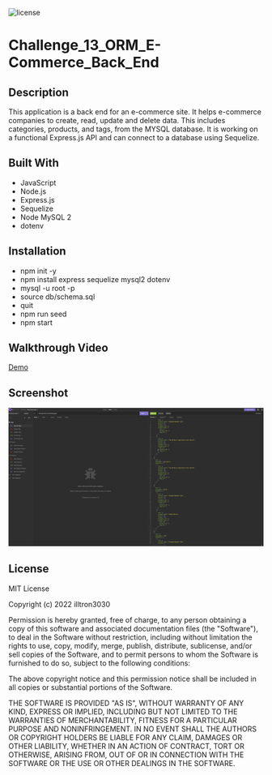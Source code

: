 ![license](https://img.shields.io/static/v1?label=license&message=MIT&color=brightgreen)
# Challenge_13_ORM_E-Commerce_Back_End
## Description
This application is a back end for an e-commerce site. It helps e-commerce companies to create, read, update and delete data. This includes categories, products, and tags, from the MYSQL database. It is working on a functional Express.js API and can connect to a database using Sequelize. 



## Built With
* JavaScript
* Node.js
* Express.js
* Sequelize
* Node MySQL 2
* dotenv

## Installation
* npm init -y
* npm install express sequelize mysql2 dotenv
* mysql -u root -p
* source db/schema.sql
* quit
* npm run seed 
* npm start

## Walkthrough Video
[Demo](https://drive.google.com/file/d/13bT-2wWswNn0tPQuyrkSrqQURv1UR-Cg/view?usp=sharing)


## Screenshot
![Screenshot](assets/images/ScreenShot.png)


## License
MIT License

Copyright (c) 2022 illtron3030

Permission is hereby granted, free of charge, to any person obtaining a copy 
of this software and associated documentation files (the "Software"), to deal
in the Software without restriction, including without limitation the rights
to use, copy, modify, merge, publish, distribute, sublicense, and/or sell
copies of the Software, and to permit persons to whom the Software is
furnished to do so, subject to the following conditions:

The above copyright notice and this permission notice shall be included in all
copies or substantial portions of the Software.

THE SOFTWARE IS PROVIDED "AS IS", WITHOUT WARRANTY OF ANY KIND, EXPRESS OR
IMPLIED, INCLUDING BUT NOT LIMITED TO THE WARRANTIES OF MERCHANTABILITY,
FITNESS FOR A PARTICULAR PURPOSE AND NONINFRINGEMENT. IN NO EVENT SHALL THE
AUTHORS OR COPYRIGHT HOLDERS BE LIABLE FOR ANY CLAIM, DAMAGES OR OTHER
LIABILITY, WHETHER IN AN ACTION OF CONTRACT, TORT OR OTHERWISE, ARISING FROM,
OUT OF OR IN CONNECTION WITH THE SOFTWARE OR THE USE OR OTHER DEALINGS IN THE
SOFTWARE.
